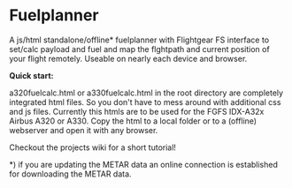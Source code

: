 # Fuelplanner
A js/html standalone/offline* fuelplanner with Flightgear FS interface to set/calc payload and fuel and map the flghtpath and current position of your flight remotely. Useable on nearly each device and browser.

**Quick start:**

a320fuelcalc.html or a330fuelcalc.html in the root directory are completely integrated html files. So you don't have to mess around with additional css and js files. Currently this htmls are to be used for the FGFS IDX-A32x Airbus A320 or A330. Copy the html to a local folder or to a (offline) webserver  and open it with any browser.

Checkout the projects wiki for a short tutorial!

*) if you are updating the METAR data an online connection is established for downloading the METAR data.
